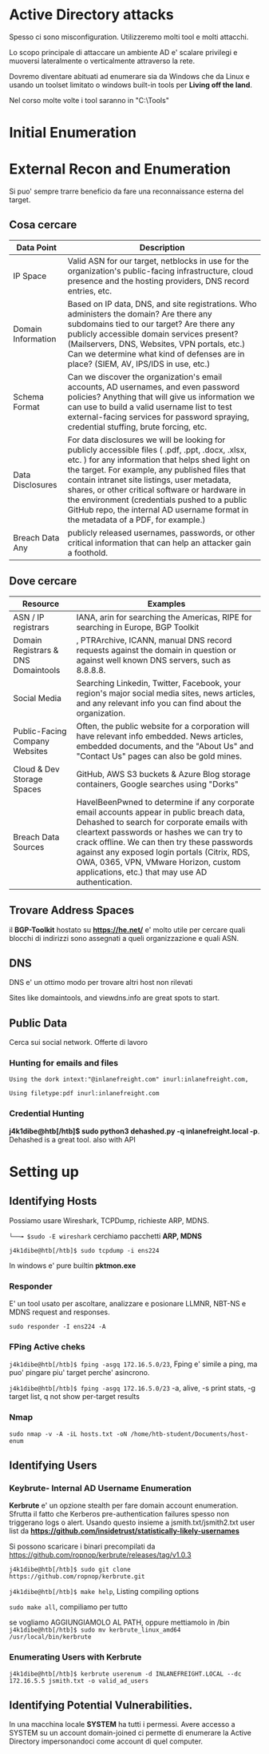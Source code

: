 # Active Directory attacks

Spesso ci sono misconfiguration. Utilizzeremo molti tool e molti attacchi.

Lo scopo principale di attaccare un ambiente AD e' scalare privilegi e muoversi lateralmente o verticalmente attraverso la rete.

Dovremo diventare abituati ad enumerare sia da Windows che da Linux e usando un toolset limitato o windows built-in tools per **Living off the land**.

Nel corso molte volte i tool saranno in "C:\Tools"


# Initial Enumeration

# External Recon and Enumeration

Si puo' sempre trarre beneficio da fare una reconnaissance esterna del target.

## Cosa cercare

|Data Point|	Description|
|--|--|
IP Space	|Valid ASN for our target, netblocks in use for the organization's public-facing infrastructure, cloud presence and the hosting providers, DNS record entries, etc.|
Domain Information|	Based on IP data, DNS, and site registrations. Who administers the domain? Are there any subdomains tied to our target? Are there any publicly accessible domain services present? (Mailservers, DNS, Websites, VPN portals, etc.) Can we determine what kind of defenses are in place? (SIEM, AV, IPS/IDS in use, etc.)
Schema Format	|Can we discover the organization's email accounts, AD usernames, and even password policies? Anything that will give us information we can use to build a valid username list to test external-facing services for password spraying, credential stuffing, brute forcing, etc.
Data Disclosures|	For data disclosures we will be looking for publicly accessible files ( .pdf, .ppt, .docx, .xlsx, etc. ) for any information that helps shed light on the target. For example, any published files that contain intranet site listings, user metadata, shares, or other critical software or hardware in the environment (credentials pushed to a public GitHub repo, the internal AD username format in the metadata of a PDF, for example.)
Breach Data	Any| publicly released usernames, passwords, or other critical information that can help an attacker gain a foothold.


## Dove cercare

|Resource|	Examples|
|--|--|
ASN / IP registrars	|IANA, arin for searching the Americas, RIPE for searching in Europe, BGP Toolkit
Domain Registrars & DNS	Domaintools|, PTRArchive, ICANN, manual DNS record requests against the domain in question or against well known DNS servers, such as 8.8.8.8.
Social Media	|Searching Linkedin, Twitter, Facebook, your region's major social media sites, news articles, and any relevant info you can find about the organization.
Public-Facing Company Websites|	Often, the public website for a corporation will have relevant info embedded. News articles, embedded documents, and the "About Us" and "Contact Us" pages can also be gold mines.
Cloud & Dev Storage Spaces |	GitHub, AWS S3 buckets & Azure Blog storage containers, Google searches using "Dorks"
Breach Data Sources	|HaveIBeenPwned to determine if any corporate email accounts appear in public breach data, Dehashed to search for corporate emails with cleartext passwords or hashes we can try to crack offline. We can then try these passwords against any exposed login portals (Citrix, RDS, OWA, 0365, VPN, VMware Horizon, custom applications, etc.) that may use AD authentication.

## Trovare Address Spaces

il **BGP-Toolkit** hostato su **https://he.net/** e' molto utile per cercare quali blocchi di indirizzi sono assegnati a queli organizzazione e quali ASN.

## DNS

DNS e' un ottimo modo per trovare altri host non rilevati

Sites like domaintools, and viewdns.info are great spots to start.


## Public Data
Cerca sui social network. Offerte di lavoro

### Hunting for emails and files
`Using the dork intext:"@inlanefreight.com" inurl:inlanefreight.com,`

`Using filetype:pdf inurl:inlanefreight.com`

### Credential Hunting
**j4k1dibe@htb[/htb]$ sudo python3 dehashed.py -q inlanefreight.local -p**. Dehashed is a great tool. also with API


# Setting up

## Identifying Hosts
Possiamo usare Wireshark, TCPDump, richieste ARP, MDNS.


`└──╼ $sudo -E wireshark`
cerchiamo pacchetti **ARP, MDNS**

`j4k1dibe@htb[/htb]$ sudo tcpdump -i ens224 `

In windows e' pure builtin **pktmon.exe**

### Responder
E' un tool usato per ascoltare, analizzare e posionare LLMNR, NBT-NS e MDNS request and responses.

`sudo responder -I ens224 -A `

### FPing Active cheks
`j4k1dibe@htb[/htb]$ fping -asgq 172.16.5.0/23`, Fping e' simile a ping, ma puo' pingare piu' target perche' asincrono.

`j4k1dibe@htb[/htb]$ fping -asgq 172.16.5.0/23`
-a, alive, -s print stats, -g target list, q not show per-target results

### Nmap
`sudo nmap -v -A -iL hosts.txt -oN /home/htb-student/Documents/host-enum`

## Identifying Users

### Keybrute- Internal AD Username Enumeration

**Kerbrute** e' un opzione stealth per fare domain account enumeration. Sfrutta il fatto che Kerberos pre-authentication failures spesso non triggerano logs o alert. Usando questo insieme a jsmith.txt/jsmith2.txt user list da **https://github.com/insidetrust/statistically-likely-usernames**


Si possono scaricare i binari precompilati da https://github.com/ropnop/kerbrute/releases/tag/v1.0.3

`j4k1dibe@htb[/htb]$ sudo git clone https://github.com/ropnop/kerbrute.git`

`j4k1dibe@htb[/htb]$ make help`, Listing compiling options

`sudo make all`, compiliamo per tutto

se vogliamo AGGIUNGIAMOLO AL PATH, oppure mettiamolo in /bin `j4k1dibe@htb[/htb]$ sudo mv kerbrute_linux_amd64 /usr/local/bin/kerbrute`

### Enumerating Users with Kerbrute

`j4k1dibe@htb[/htb]$ kerbrute userenum -d INLANEFREIGHT.LOCAL --dc 172.16.5.5 jsmith.txt -o valid_ad_users`


## Identifying Potential Vulnerabilities.

In una macchina locale **SYSTEM** ha tutti i permessi. Avere accesso a SYSTEM su un account domain-joined ci permette di enumerare la Active Directory impersonandoci come account di quel computer.




